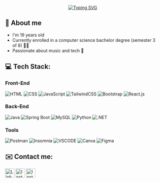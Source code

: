 <div align="center">
  
[![Typing SVG](https://readme-typing-svg.demolab.com?font=Poppins&weight=600&size=35&pause=1000&color=B200F7&center=true&vCenter=true&random=false&width=435&lines=Welcome+to+my+profile!;I'm+Matheus+Teixeira;I'm+19+years+old)](https://git.io/typing-svg)
</div>


## 🙋 About me
* I'm 19 years old 
* Currently enrolled in a computer science bachelor degree (semester 3 of 8) 🧑‍🎓
* Passionate about music and tech 🎵

## 💻 Tech Stack:

### Front-End
![HTML](https://img.shields.io/badge/HTML5-E34F26?style=for-the-badge&logo=html5&logoColor=white)
![CSS](https://img.shields.io/badge/-CSS-0D1117?style=for-the-badge&logo=CSS3&logoColor=1572B6&labelColor=0D1117)
![JavaScript](https://img.shields.io/badge/-JavaScript-0D1117?style=for-the-badge&logo=javascript&labelColor=0D1117)
![TailwindCSS](https://img.shields.io/badge/Tailwind%20CSS-06B6D4.svg?style=for-the-badge&logo=Tailwind-CSS&logoColor=white)
![Bootstrap](https://img.shields.io/badge/Bootstrap-563D7C?style=for-the-badge&logo=bootstrap&logoColor=white)
![React.js](https://img.shields.io/badge/-React.js-0D1117?style=for-the-badge&logo=react&labelColor=0D1117)

### Back-End

![Java](https://img.shields.io/badge/java-%23ED8B00.svg?style=for-the-badge&logo=openjdk&logoColor=white)
![Spring Boot](https://img.shields.io/badge/Spring%20Boot-6DB33F.svg?style=for-the-badge&logo=Spring-Boot&logoColor=white)
![MySQL](https://img.shields.io/badge/MySQL-4479A1.svg?style=for-the-badge&logo=MySQL&logoColor=white)
![Python](https://img.shields.io/badge/Python-3776AB.svg?style=for-the-badge&logo=Python&logoColor=white)
![.NET](https://img.shields.io/badge/.NET-512BD4?style=for-the-badge&logo=dotnet&logoColor=white)

### Tools
![Postman](https://img.shields.io/badge/Postman-FF6C37.svg?style=for-the-badge&logo=Postman&logoColor=white)
![Insomnia](https://img.shields.io/badge/Insomnia-4000BF.svg?style=for-the-badge&logo=Insomnia&logoColor=white)
![VSCODE](https://img.shields.io/badge/Visual%20Studio%20Code-007ACC.svg?style=for-the-badge&logo=Visual-Studio-Code&logoColor=white)
![Canva](https://img.shields.io/badge/Canva-00C4CC.svg?style=for-the-badge&logo=Canva&logoColor=white)
![Figma](https://img.shields.io/badge/Figma-F24E1E.svg?style=for-the-badge&logo=Figma&logoColor=white)




## ✉️ Contact me:

[<img src='https://img.shields.io/badge/LinkedIn-0077B5?style=for-the-badge&logo=linkedin&logoColor=white' alt='Linkedin' height='30'>](https://www.linkedin.com/in/mdteixeira15/)
[<img src='https://img.shields.io/badge/Gmail-EA4335.svg?style=for-the-badge&logo=Gmail&logoColor=white' alt='Instagram' height='30'>](mailto:matheusdiegoteixeira@gmail.com)
[<img src='https://img.shields.io/badge/Instagram-E4405F?style=for-the-badge&logo=instagram&logoColor=white' alt='Instagram' height='30'>](https://www.instagram.com/mdteixeira.portfolio/)
